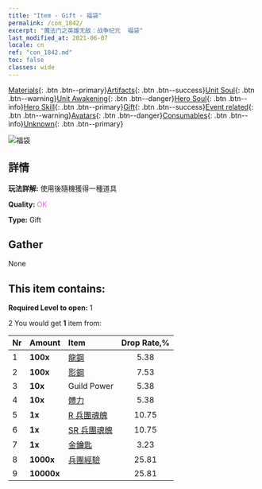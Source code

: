 ```yaml
---
title: "Item - Gift - 福袋"
permalink: /con_1842/
excerpt: "魔法门之英雄无敌：战争纪元  福袋"
last_modified_at: 2021-06-07
locale: cn
ref: "con_1842.md"
toc: false
classes: wide
---
```

 [Materials](/ItemsCN/){: .btn .btn--primary}[Artifacts](/ItemsCN/Artifacts/){: .btn .btn--success}[Unit Soul](/ItemsCN/UnitSoul/){: .btn .btn--warning}[Unit Awakening](/ItemsCN/UnitAwakening/){: .btn .btn--danger}[Hero Soul](/ItemsCN/HeroSoul/){: .btn .btn--info}[Hero Skill](/ItemsCN/HeroSkill/){: .btn .btn--primary}[Gift](/ItemsCN/Gift/){: .btn .btn--success}[Event related](/ItemsCN/Events/){: .btn .btn--warning}[Avatars](/ItemsCN/Avatars/){: .btn .btn--danger}[Consumables](/ItemsCN/Consumables/){: .btn .btn--info}[Unknown](/ItemsCN/Unknown/){: .btn .btn--primary}

 ![福袋](/images/t/i_907314.png)

## 詳情
 **玩法詳解:** 使用後隨機獲得一種道具

 **Quality:** <span style="color: #DA70D6">OK</span>

 **Type:** Gift

## Gather

  None

## This item contains:

 **Required Level to open:** 1

 2 You would get **1** item  from:

  | Nr | Amount |     Item    | Drop Rate,% |
  |:---|:-------|:------------|:---------:|
  | 1 |  **100x** | [龍鋼](/cn/Items/con_880/) | 5.38 | 
  | 2 |  **100x** | [影鋼](/cn/Items/con_881/) | 7.53 | 
  | 3 |  **10x** | Guild Power | 5.38 | 
  | 4 |  **10x** | [體力](/cn/Items/con_900/) | 5.38 | 
  | 5 |  **1x** | [R 兵團魂魄](/cn/Items/con_533/) | 10.75 | 
  | 6 |  **1x** | [SR 兵團魂魄](/cn/Items/con_534/) | 10.75 | 
  | 7 |  **1x** | [金鑰匙](/cn/Items/con_783/) | 3.23 | 
  | 8 |  **1000x** | [兵團經驗](/cn/Items/con_902/) | 25.81 | 
  | 9 |  **10000x** | <i class="fas fa-coins"/> | 25.81 | 

